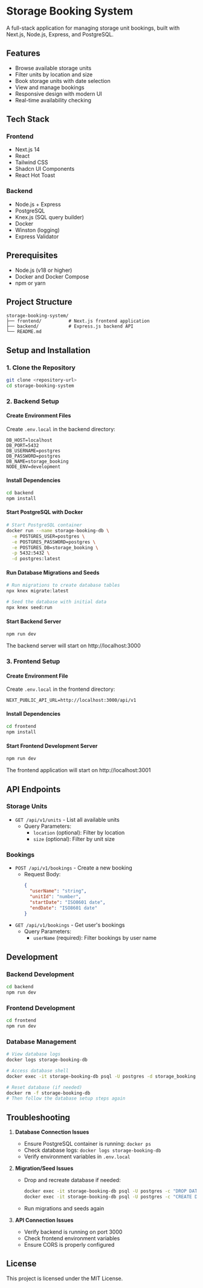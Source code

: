 # Storage Booking System

A full-stack application for managing storage unit bookings, built with Next.js, Node.js, Express, and PostgreSQL.

## Features

- Browse available storage units
- Filter units by location and size
- Book storage units with date selection
- View and manage bookings
- Responsive design with modern UI
- Real-time availability checking

## Tech Stack

### Frontend
- Next.js 14
- React
- Tailwind CSS
- Shadcn UI Components
- React Hot Toast

### Backend
- Node.js + Express
- PostgreSQL
- Knex.js (SQL query builder)
- Docker
- Winston (logging)
- Express Validator

## Prerequisites

- Node.js (v18 or higher)
- Docker and Docker Compose
- npm or yarn

## Project Structure

```
storage-booking-system/
├── frontend/          # Next.js frontend application
├── backend/           # Express.js backend API
└── README.md
```

## Setup and Installation

### 1. Clone the Repository
```bash
git clone <repository-url>
cd storage-booking-system
```

### 2. Backend Setup

#### Create Environment Files
Create `.env.local` in the backend directory:
```env
DB_HOST=localhost
DB_PORT=5432
DB_USERNAME=postgres
DB_PASSWORD=postgres
DB_NAME=storage_booking
NODE_ENV=development
```

#### Install Dependencies
```bash
cd backend
npm install
```

#### Start PostgreSQL with Docker
```bash
# Start PostgreSQL container
docker run --name storage-booking-db \
  -e POSTGRES_USER=postgres \
  -e POSTGRES_PASSWORD=postgres \
  -e POSTGRES_DB=storage_booking \
  -p 5432:5432 \
  -d postgres:latest
```

#### Run Database Migrations and Seeds
```bash
# Run migrations to create database tables
npx knex migrate:latest

# Seed the database with initial data
npx knex seed:run
```

#### Start Backend Server
```bash
npm run dev
```

The backend server will start on http://localhost:3000

### 3. Frontend Setup

#### Create Environment File
Create `.env.local` in the frontend directory:
```env
NEXT_PUBLIC_API_URL=http://localhost:3000/api/v1
```

#### Install Dependencies
```bash
cd frontend
npm install
```

#### Start Frontend Development Server
```bash
npm run dev
```

The frontend application will start on http://localhost:3001

## API Endpoints

### Storage Units
- `GET /api/v1/units` - List all available units
  - Query Parameters:
    - `location` (optional): Filter by location
    - `size` (optional): Filter by unit size

### Bookings
- `POST /api/v1/bookings` - Create a new booking
  - Request Body:
    ```json
    {
      "userName": "string",
      "unitId": "number",
      "startDate": "ISO8601 date",
      "endDate": "ISO8601 date"
    }
    ```
- `GET /api/v1/bookings` - Get user's bookings
  - Query Parameters:
    - `userName` (required): Filter bookings by user name

## Development

### Backend Development
```bash
cd backend
npm run dev
```

### Frontend Development
```bash
cd frontend
npm run dev
```

### Database Management
```bash
# View database logs
docker logs storage-booking-db

# Access database shell
docker exec -it storage-booking-db psql -U postgres -d storage_booking

# Reset database (if needed)
docker rm -f storage-booking-db
# Then follow the database setup steps again
```

## Troubleshooting

1. **Database Connection Issues**
   - Ensure PostgreSQL container is running: `docker ps`
   - Check database logs: `docker logs storage-booking-db`
   - Verify environment variables in `.env.local`

2. **Migration/Seed Issues**
   - Drop and recreate database if needed:
     ```bash
     docker exec -it storage-booking-db psql -U postgres -c "DROP DATABASE storage_booking;"
     docker exec -it storage-booking-db psql -U postgres -c "CREATE DATABASE storage_booking;"
     ```
   - Run migrations and seeds again

3. **API Connection Issues**
   - Verify backend is running on port 3000
   - Check frontend environment variables
   - Ensure CORS is properly configured

## License

This project is licensed under the MIT License.
